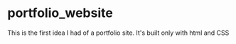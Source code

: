 # portfolio_website

This is the first idea I had of a portfolio site.
It's built only with html and CSS
